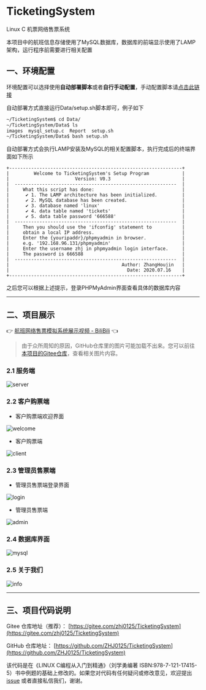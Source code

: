 # TicketingSystem

Linux C 机票网络售票系统

本项目中的航班信息存储使用了MySQL数据库，数据库的前端显示使用了LAMP架构，运行程序前需要进行相关配置

## 一、环境配置

环境配置可以选择使用**自动部署脚本**或者**自行手动配置**，手动配置脚本请[点击此链接](Data/manual_config.md)

自动部署方式直接运行Data/setup.sh脚本即可，例子如下

```bash
~/TicketingSystem$ cd Data/
~/TicketingSystem/Data$ ls
images  mysql_setup.c  Report  setup.sh
~/TicketingSystem/Data$ bash setup.sh 
```

自动部署方式会执行LAMP安装及MySQL的相关配置脚本，执行完成后的终端界面如下所示

```shell
+---------------------------------------------------------------+
|         Welcome to TicketingSystem's Setup Program            |
|                        Version: V0.3                          |
|  -----------------------------------------------------------  |
|     What this script has done:                                |
|      ✔ 1. The LAMP architecture has been initialized.         |
|      ✔ 2. MySQL database has been created.                    |
|      ✔ 3. database named 'linux'                              |
|      ✔ 4. data table named 'tickets'                          |
|      ✔ 5. data table password '666588'                        |
|  -----------------------------------------------------------  |
|     Then you should use the 'ifconfig' statement to           |
|     obtain a local IP address.                                |
|     Enter the {youripaddr}/phpmyadmin in browser.             |
|     e.g. '192.168.96.131/phpmyadmin'                          |
|     Enter the username zhj in phpmyadmin login interface.     |
|     The password is 666588                                    |
|  -----------------------------------------------------------  |
|                                         Author: ZhangHoujin   |
|                                           Date: 2020.07.16    |
+---------------------------------------------------------------+
```

之后您可以根据上述提示，登录PHPMyAdmin界面查看具体的数据库内容

---

## 二、项目展示

👉 [航班网络售票模拟系统展示视频 - BiliBili](https://www.bilibili.com/video/BV14T4y1J7bt/) 👈

> 由于众所周知的原因，GitHub仓库里的图片可能加载不出来。您可以前往[本项目的Gitee仓库](https://gitee.com/zhj0125/TicketingSystem)，查看相关图片内容。

### 2.1 服务端

![server](Data/images/server.png)

### 2.2 客户购票端

* 客户购票端欢迎界面

![welcome](Data/images/welcome.png)

* 客户购票端

![client](Data/images/client.png)

### 2.3 管理员售票端

* 管理员售票端登录界面

![login](Data/images/login.png)

* 管理员售票端

![admin](Data/images/admin.png)

### 2.4 数据库界面

![mysql](Data/images/mysql.png)

### 2.5 关于我们

![info](Data/images/info.png)

---

## 三、项目代码说明

Gitee 仓库地址（推荐）： [https://gitee.com/zhj0125/TicketingSystem](https://gitee.com/zhj0125/TicketingSystem)

GitHub 仓库地址： [https://github.com/ZHJ0125/TicketingSystem](https://github.com/ZHJ0125/TicketingSystem)

该代码是在《LINUX C编程从入门到精通》（刘学勇编著 ISBN:978-7-121-17415-5）书中例题的基础上修改的。如果您对代码有任何疑问或修改意见，欢迎提出[issue](https://gitee.com/zhj0125/TicketingSystem/issues) 或者直接私信我们，谢谢。
